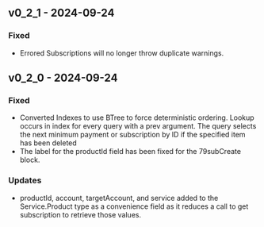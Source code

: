## v0_2_1 - 2024-09-24

### Fixed

- Errored Subscriptions will no longer throw duplicate warnings.

## v0_2_0 - 2024-09-24

### Fixed

- Converted Indexes to use BTree to force deterministic ordering.  Lookup occurs in index for every query with a prev argument. The query selects the next minimum payment or subscription by ID if the specified item has been deleted
- The label for the productId field has been fixed for the 79subCreate block.

### Updates

- productId, account, targetAccount, and service added to the Service.Product type as a convenience field as it reduces a call to get subscription to retrieve those values.